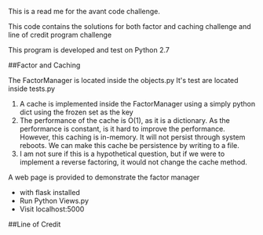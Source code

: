 This is a read me for the avant code challenge. 

This code contains the solutions for both factor and caching challenge and line of credit program challenge

This program is developed and test on Python 2.7

##Factor and Caching

The FactorManager is located inside the objects.py 
It's test are located inside tests.py 


1. A cache is implemented inside the FactorManager using a simply python dict using the frozen set as the key
2. The performance of the cache is O(1), as it is a dictionary. As the performance is constant, is it hard to improve the performance. 
However, this caching is in-memory. It will not persist through system reboots. We can make this cache be persistence by writing to a file. 
3. I am not sure if this is a hypothetical question, but if we were to implement a reverse factoring, it would not change the cache method. 

A web page is provided to demonstrate the factor manager
* with flask installed
* Run Python Views.py
* Visit localhost:5000

##Line of Credit 

